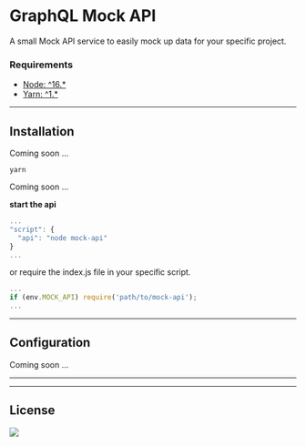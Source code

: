 # **GraphQL Mock API**

A small Mock API service to easily mock up data for your specific project.

### Requirements

- [Node: ^16.\*](https://nodejs.org/en/download)
- [Yarn: ^1.\*](https://classic.yarnpkg.com/lang/en/docs/install)

---

## Installation

Coming soon ...

```shell
yarn
```

Coming soon ...

**start the api**

```javascript
...
"script": {
  "api": "node mock-api"
}
...
```
or require the index.js file in your specific script.
```javascript
...
if (env.MOCK_API) require('path/to/mock-api');
...
```
---

## Configuration

Coming soon ...

---

---

## License

[![](https://upload.wikimedia.org/wikipedia/commons/e/e5/CC_BY-SA_icon.svg)](https://creativecommons.org/licenses/by-sa/4.0)
